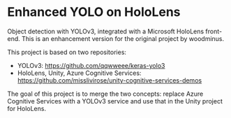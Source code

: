 
# Enhanced YOLO on HoloLens
Object detection with YOLOv3, integrated with a Microsoft HoloLens front-end. This is an enhancement version for the original project by woodminus.

This project is based on two repositories:
* YOLOv3: https://github.com/qqwweee/keras-yolo3
* HoloLens, Unity, Azure Cognitive Services: https://github.com/misslivirose/unity-cognitive-services-demos

The goal of this project is to merge the two concepts: replace Azure Cognitive Services with a YOLOv3 service and use that in the Unity project for HoloLens.